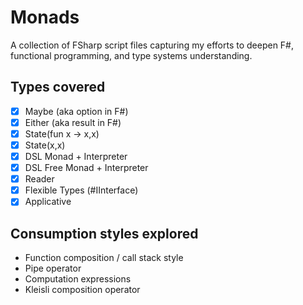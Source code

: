 # Monads
A collection of FSharp script files capturing my efforts to deepen F#, functional programming, and type systems understanding.

## Types covered

- [x] Maybe (aka option in F#)
- [x] Either (aka result in F#)
- [x] State(fun x -> x,x)
- [x] State(x,x)
- [x] DSL Monad + Interpreter
- [x] DSL Free Monad + Interpreter
- [x] Reader
- [x] Flexible Types (#IInterface)
- [x] Applicative

## Consumption styles explored

- Function composition / call stack style
- Pipe operator
- Computation expressions
- Kleisli composition operator
